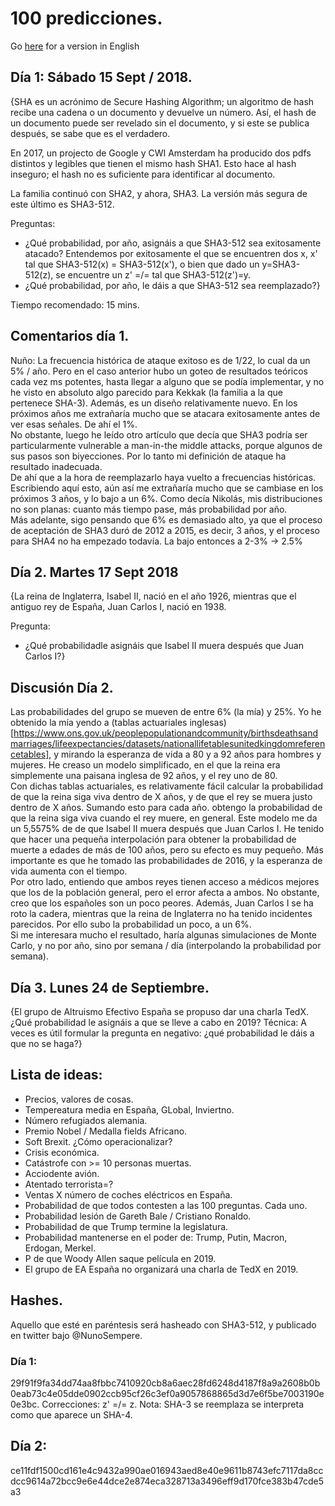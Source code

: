 # 100 predicciones.

Go [here](nunosempere.github.io/rat/100-predictions.html) for a version in English

## Día 1: Sábado 15 Sept / 2018.
{SHA es un acrónimo de Secure Hashing Algorithm; un algoritmo de hash recibe una cadena o un documento y devuelve un número.
Así, el hash de un documento puede ser revelado sin el documento, y si este se publica después, se sabe que es el verdadero.

En 2017, un projecto de Google y CWI Amsterdam ha producido dos pdfs distintos y legibles que tienen el mismo hash SHA1.  Esto hace al hash inseguro; el hash no es suficiente para identificar al documento. 

La familia continuó con SHA2, y ahora, SHA3. La versión más segura de este último es SHA3-512.

Preguntas: 
- ¿Qué probabilidad, por año, asignáis a que SHA3-512 sea exitosamente atacado?
Entendemos por exitosamente el que se encuentren dos x, x' tal que SHA3-512(x) = SHA3-512(x'), 
o bien que dado un y=SHA3-512(z), se encuentre un z' =/= tal que SHA3-512(z')=y.
- ¿Qué probabilidad, por año, le dáis a que SHA3-512 sea reemplazado?}  

Tiempo recomendado: 15 mins.

## Comentarios día 1.
Nuño: La frecuencia histórica de ataque exitoso es de 1/22, lo cual da un 5% / año.
Pero en el caso anterior hubo un goteo de resultados teóricos cada vez ms potentes, hasta llegar a alguno que se podía implementar, y no he visto en absoluto algo parecido para Kekkak (la familia a la que pertenece SHA-3).
Además, es un diseño relativamente nuevo. En los próximos años me extrañaría mucho que se atacara exitosamente antes de ver esas señales. De ahí el 1%.  
No obstante, luego he leído otro artículo que decía que SHA3 podría ser particularmente vulnerable a man-in-the middle attacks, porque algunos de sus pasos son biyecciones. Por lo tanto mi definición de ataque ha resultado inadecuada.  
De ahí que a la hora de reemplazarlo haya vuelto a frecuencias históricas. Escribiendo aquí esto, aún así me extrañaría mucho que se cambiase en los próximos 3 años, y lo bajo a un 6%. Como decía Nikolás, mis distribuciones no son planas: cuanto más tiempo pase, más probabilidad por año.  
Más adelante, sigo pensando que 6% es demasiado alto, ya que el proceso de aceptación de SHA3 duró de 2012 a 2015, es decir, 3 años, y el proceso para SHA4 no ha empezado todavía. La bajo entonces a 2-3% -> 2.5%

## Día 2. Martes 17 Sept 2018
{La reina de Inglaterra, Isabel II, nació en el año 1926, mientras que el antiguo rey de España, Juan Carlos I,  nació en 1938. 

Pregunta: 
- ¿Qué probabilidadle asignáis que Isabel II muera después que Juan Carlos I?}

## Discusión Día 2.
Las probabilidades del grupo se mueven de entre 6% (la mía) y 25%. Yo he obtenido la mía yendo a (tablas actuariales inglesas)[https://www.ons.gov.uk/peoplepopulationandcommunity/birthsdeathsandmarriages/lifeexpectancies/datasets/nationallifetablesunitedkingdomreferencetables], y mirando la esperanza de vida a 80 y a 92 años para hombres y mujeres. He creaso un modelo simplificado, en el que la reina era simplemente una paisana inglesa de 92 años, y el rey uno de 80.  
Con dichas tablas actuariales, es relativamente fácil calcular la probabilidad de que la reina siga viva dentro de X años, y de que el rey se muera justo dentro de X años. Sumando esto para cada año. obtengo la probabilidad de que la reina siga viva cuando el rey muere, en general.  Este modelo me da un 5,5575% de de que Isabel II muera después que Juan Carlos I.  He tenido que hacer una pequeña interpolación para obtener la probabilidad de muerte a edades de más de 100 años, pero su efecto es muy pequeño.  Más importante es que he tomado las probabilidades de 2016, y la esperanza de vida aumenta con el tiempo.  
Por otro lado, entiendo que ambos reyes tienen acceso a médicos mejores que los de la población general, pero el error afecta a ambos. No obstante, creo que los españoles son un poco peores. Además, Juan Carlos I se ha roto la cadera, mientras que la reina de Inglaterra no ha tenido incidentes parecidos. Por ello subo la probabilidad un poco, a un 6%.  
Si me interesara mucho el resultado, haría algunas simulaciones de Monte Carlo, y no por año, sino por semana / día (interpolando la probabilidad por semana).

## Día 3. Lunes 24 de Septiembre.
{El grupo de Altruismo Efectivo España se propuso dar una charla TedX. ¿Qué probabilidad le asignáis a que se lleve a cabo en 2019? Técnica: A veces es útil formular la pregunta en negativo: ¿qué probabilidad le dáis a que no se haga?}

## Lista de ideas:
- Precios, valores de cosas.
- Tempereatura media en España, GLobal, Inviertno.
- Número refugiados alemania.
- Premio Nobel / Medalla fields Africano.
- Soft Brexit. ¿Cómo operacionalizar?
- Crisis económica.
- Catástrofe con >= 10 personas muertas.
- Acciodente avión.
- Atentado terrorista=?
- Ventas X número de coches eléctricos en España.
- Probabilidad de que todos contesten a las 100 preguntas. Cada uno.
- Probabilidad lesión de Gareth Bale / Cristiano Ronaldo.
- Probabilidad de que Trump termine la legislatura.
- Probabilidad mantenerse en el poder de: Trump, Putin, Macron, Erdogan, Merkel.
- P de que Woody Allen saque película en 2019.
- El grupo de EA España no organizará una charla de TedX en 2019.

## Hashes.
Aquello que esté en paréntesis será hasheado con SHA3-512, y publicado en twitter bajo @NunoSempere.

### Día 1: 
29f91f9fa34dd74aa8fbbc7410920cb8a6aec28fd6248d4187f8a9a2608b0b0eab73c4e05dde0902ccb95cf26c3ef0a9057868865d3d7e6f5be7003190e0e3bc. 
Correcciones: z' =/= z.
Nota: SHA-3 se reemplaza se interpreta como que aparece un SHA-4.

## Día 2:
ce11fdf1500cd161e4c9432a990ae016943aed8e40e9611b8743efc7117da8ccdcc9614a72bcc9e6e44dce2e874eca328713a3496eff9d170fce383b47cde5a3

